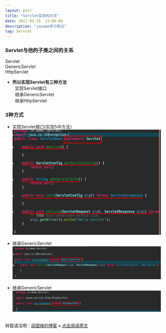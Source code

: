 ```yaml
---
layout: post
title: "Servlet实现的方式"
date: 2017-03-15  13:00:00
description: "javaee学习笔记"
tag: Servlet
---
```

### Servlet与他的子类之间的关系
Servlet<br />
GenericServlet<br />
HttpServlet<br />

* **所以实现Servlet有三种方法**<br />
&nbsp;&nbsp;实现Servlet接口<br />
&nbsp;&nbsp;继承GenericServlet<br />
&nbsp;&nbsp;继承HttpServlet<br />

### 3种方式
* 实现Servlet接口(实现5中方法）
![图片](/assets/active_images/javaweb/servlet/servlet10.png)

* 继承GenericServlet
![图片](/assets/active_images/javaweb/servlet/servlet11.png)

* 继承GenericServlet
![图片](/assets/active_images/javaweb/servlet/servlet12.png)

<br />转载请注明：[邱国锋的博客](http://qiuguofeng.com) » [点击阅读原文](http://qiuguofeng.com/2017/03/Servlet实现的方式/)
